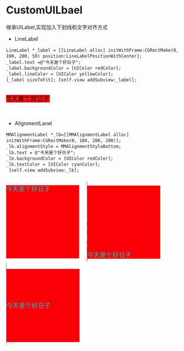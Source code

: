 # CustomUILbael
继承UILabel,实现加入下划线和文字对齐方式
* LineLabel
```
LineLabel *_label = [[LineLabel alloc] initWithFrame:CGRectMake(0, 100, 200, 50) position:LineLabelPositionWithCenter];
_label.text =@"今天是个好日子";
_label.backgroundColor = [UIColor redColor];
_label.lineColor = [UIColor yellowColor];
[_label sizeToFit]; [self.view addSubview:_label];
```
![image](https://github.com/linlingliu/CustomUILbael/blob/master/lineLabel/Jietu20181217-105201.jpg)

* AlignmentLanel
```
MMAlignmentLabel *_lb=[[MMAlignmentLabel alloc] initWithFrame:CGRectMake(0, 100, 200, 200)];
_lb.alignmentStyle = MMAlignmentStyleBottom;
_lb.text = @"今天是个好日子";
_lb.backgroundColor = [UIColor redColor];
_lb.textColor = [UIColor cyanColor];
 [self.view addSubview:_lb];
```
![image](https://github.com/linlingliu/CustomUILbael/blob/master/AlignmentLabel/Top.jpg)
![image](https://github.com/linlingliu/CustomUILbael/blob/master/AlignmentLabel/bottom.jpg)
![image](https://github.com/linlingliu/CustomUILbael/blob/master/AlignmentLabel/middle.jpg)
